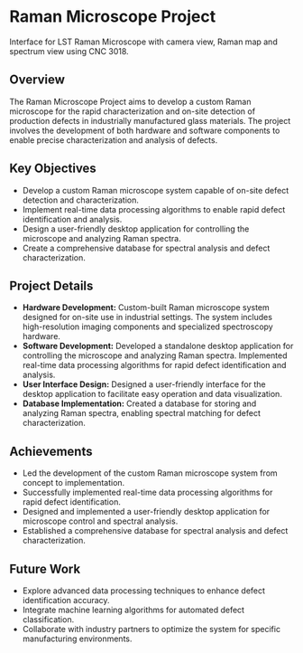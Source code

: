 # Raman Microscope Project
Interface for LST Raman Microscope with camera view, Raman map and spectrum view using CNC 3018.

## Overview
The Raman Microscope Project aims to develop a custom Raman microscope for the rapid characterization and on-site detection of production defects in industrially manufactured glass materials. The project involves the development of both hardware and software components to enable precise characterization and analysis of defects.

## Key Objectives
- Develop a custom Raman microscope system capable of on-site defect detection and characterization.
- Implement real-time data processing algorithms to enable rapid defect identification and analysis.
- Design a user-friendly desktop application for controlling the microscope and analyzing Raman spectra.
- Create a comprehensive database for spectral analysis and defect characterization.

## Project Details
- **Hardware Development:** Custom-built Raman microscope system designed for on-site use in industrial settings. The system includes high-resolution imaging components and specialized spectroscopy hardware.
- **Software Development:** Developed a standalone desktop application for controlling the microscope and analyzing Raman spectra. Implemented real-time data processing algorithms for rapid defect identification and analysis.
- **User Interface Design:** Designed a user-friendly interface for the desktop application to facilitate easy operation and data visualization.
- **Database Implementation:** Created a database for storing and analyzing Raman spectra, enabling spectral matching for defect characterization.

## Achievements
- Led the development of the custom Raman microscope system from concept to implementation.
- Successfully implemented real-time data processing algorithms for rapid defect identification.
- Designed and implemented a user-friendly desktop application for microscope control and spectral analysis.
- Established a comprehensive database for spectral analysis and defect characterization.

## Future Work
- Explore advanced data processing techniques to enhance defect identification accuracy.
- Integrate machine learning algorithms for automated defect classification.
- Collaborate with industry partners to optimize the system for specific manufacturing environments.